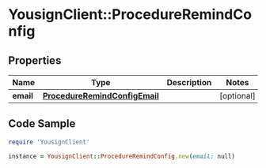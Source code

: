 # YousignClient::ProcedureRemindConfig

## Properties

Name | Type | Description | Notes
------------ | ------------- | ------------- | -------------
**email** | [**ProcedureRemindConfigEmail**](ProcedureRemindConfigEmail.md) |  | [optional] 

## Code Sample

```ruby
require 'YousignClient'

instance = YousignClient::ProcedureRemindConfig.new(email: null)
```


